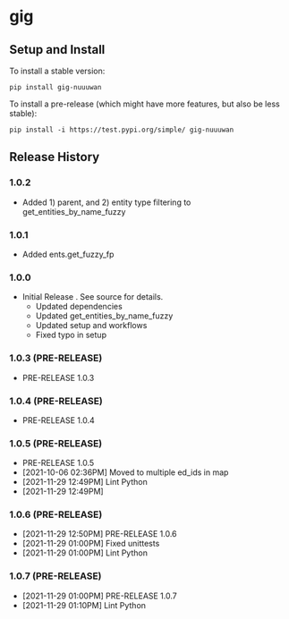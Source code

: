 # gig

## Setup and Install

To install a stable version:

```
pip install gig-nuuuwan
```

To install a pre-release (which might have more features, but also be
less stable):

```
pip install -i https://test.pypi.org/simple/ gig-nuuuwan
```

## Release History

### 1.0.2

*  Added 1) parent, and 2) entity type filtering to get_entities_by_name_fuzzy

### 1.0.1

* Added ents.get_fuzzy_fp

### 1.0.0

* Initial Release . See source for details.
  * Updated dependencies
  * Updated get_entities_by_name_fuzzy
  * Updated setup and workflows
  * Fixed typo in setup
### 1.0.3 (PRE-RELEASE)
  * PRE-RELEASE 1.0.3
### 1.0.4 (PRE-RELEASE)
  * PRE-RELEASE 1.0.4
### 1.0.5 (PRE-RELEASE)
  * PRE-RELEASE 1.0.5
  *  [2021-10-06 02:36PM] Moved to multiple ed_ids in map
  *  [2021-11-29 12:49PM] Lint Python
  *  [2021-11-29 12:49PM] 
### 1.0.6 (PRE-RELEASE)
  *  [2021-11-29 12:50PM] PRE-RELEASE 1.0.6
  *  [2021-11-29 01:00PM] Fixed unittests
  *  [2021-11-29 01:00PM] Lint Python
### 1.0.7 (PRE-RELEASE)
  *  [2021-11-29 01:00PM] PRE-RELEASE 1.0.7
  *  [2021-11-29 01:10PM] Lint Python

